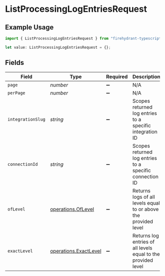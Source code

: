 # ListProcessingLogEntriesRequest

## Example Usage

```typescript
import { ListProcessingLogEntriesRequest } from "firehydrant-typescript-sdk/models/operations";

let value: ListProcessingLogEntriesRequest = {};
```

## Fields

| Field                                                           | Type                                                            | Required                                                        | Description                                                     |
| --------------------------------------------------------------- | --------------------------------------------------------------- | --------------------------------------------------------------- | --------------------------------------------------------------- |
| `page`                                                          | *number*                                                        | :heavy_minus_sign:                                              | N/A                                                             |
| `perPage`                                                       | *number*                                                        | :heavy_minus_sign:                                              | N/A                                                             |
| `integrationSlug`                                               | *string*                                                        | :heavy_minus_sign:                                              | Scopes returned log entries to a specific integration ID        |
| `connectionId`                                                  | *string*                                                        | :heavy_minus_sign:                                              | Scopes returned log entries to a specific connection ID         |
| `ofLevel`                                                       | [operations.OfLevel](../../models/operations/oflevel.md)        | :heavy_minus_sign:                                              | Returns logs of all levels equal to or above the provided level |
| `exactLevel`                                                    | [operations.ExactLevel](../../models/operations/exactlevel.md)  | :heavy_minus_sign:                                              | Returns log entries of all levels equal to the provided level   |